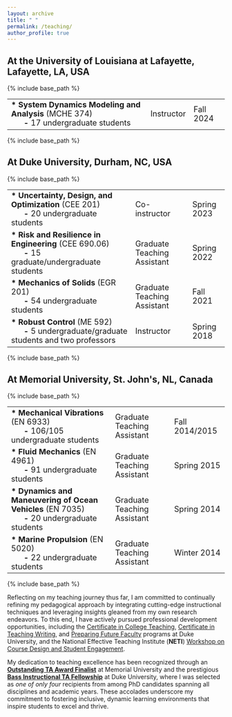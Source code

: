 ```yaml
---
layout: archive
title: " "
permalink: /teaching/
author_profile: true
---
```


<!---
Throughout my graduate education in four engineering disciplines
([civil &amp; environmental engineering](https://cee.duke.edu/),
[electrical &amp; computer engineering](https://ece.duke.edu/),
[mechanical engineering &amp; materials science](https://mems.duke.edu/), and
[ocean &amp; naval architectural engineering](https://www.mun.ca/engineering/ona/))
in the United States and Canada,
I have taught/TA-ed a total of 440 students from four disciplines
across eight distinct courses.
These courses encompassed two graduate-level and six undergraduate-level classes, 
with class sizes ranging from seven students to 106 learners.

Engaging with this diverse student body has ignited within me a profound passion in interacting with students and teaching in higher education. My overarching aim as an educator is to empower my students with the skills to identify, formulate, and innovatively solve pressing engineering challenges and to educate them to be ethical, competent, and innovative contributors to society.

My past teaching experiences are presented as below.
-->

## At the University of Louisiana at Lafayette, Lafayette, LA, USA

{% include base_path %}

<!---
  Reference to create a table without borders: https://gist.github.com/rgoj/1350d71e57b68684cc30f38a9b0703f5.
  The table-without-borders solutions that involve stripnewlines and Indentation in (https://developer.silverfin.com/docs/tables-in-silverfin) caused failures in compilations.
-->

<style>
  table td {
    border: none !important;
    font-size:18px;
  }
</style>
<table>
  <tbody>
    <tr>
      <td> <b>* System Dynamics Modeling and Analysis</b> (MCHE 374) <br />
            &nbsp;&nbsp;&nbsp;&nbsp;&nbsp; <b>-</b> 17 undergraduate students </td>
      <td> Instructor </td>
      <td> Fall 2024 </td>
    </tr>
  </tbody>
</table>

{% include base_path %}

## At Duke University, Durham, NC, USA

{% include base_path %}

<style>
  table td {
    border: none !important;
    font-size:18px;
  }
</style>
<table>
  <tbody>
    <tr>
      <td> <b>* Uncertainty, Design, and Optimization</b> (CEE 201) <br />
            &nbsp;&nbsp;&nbsp;&nbsp;&nbsp; <b>-</b> 20 undergraduate students </td>
      <td> Co-instructor </td>
      <td> Spring 2023 </td>
    </tr>
    <tr>
      <td> <b>* Risk and Resilience in Engineering</b> (CEE 690.06) <br />
            &nbsp;&nbsp;&nbsp;&nbsp;&nbsp; <b>-</b> 15 graduate/undergraduate students </td>
      <td> Graduate Teaching Assistant </td>
      <td> Spring 2022 </td>
    </tr>
    <tr>
      <td> <b>* Mechanics of Solids</b> (EGR 201) <br />
            &nbsp;&nbsp;&nbsp;&nbsp;&nbsp; <b>-</b> 54 undergraduate students </td>
      <td> Graduate Teaching Assistant </td>
      <td> Fall 2021 </td>
    </tr>
    <tr>
      <td> <b>* Robust Control</b> (ME 592) <br />
            &nbsp;&nbsp;&nbsp;&nbsp;&nbsp; <b>-</b> 5 undergraduate/graduate students and two professors </td>
      <td> Instructor </td>
      <td> Spring 2018 </td>
    </tr>
  </tbody>
</table>

{% include base_path %}

## At Memorial University, St. John's, NL, Canada

{% include base_path %}

<style>
  table td {
    border: none !important;
    font-size:18px;
  }
</style>
<table>
  <tbody>
    <tr>
      <td> <b>* Mechanical Vibrations</b> (EN 6933) <br />
            &nbsp;&nbsp;&nbsp;&nbsp;&nbsp; <b>-</b> 106/105 undergraduate students </td>
      <td> Graduate Teaching Assistant </td>
      <td> Fall 2014/2015 </td>
    </tr>
    <tr>
      <td> <b>* Fluid Mechanics</b> (EN 4961) <br />
            &nbsp;&nbsp;&nbsp;&nbsp;&nbsp; <b>-</b> 91 undergraduate students </td>
      <td> Graduate Teaching Assistant </td>
      <td> Spring 2015 </td>
    </tr>
    <tr>
      <td> <b>* Dynamics and Maneuvering of Ocean Vehicles</b> (EN 7035) <br />
            &nbsp;&nbsp;&nbsp;&nbsp;&nbsp; <b>-</b> 20 undergraduate students </td>
      <td> Graduate Teaching Assistant </td>
      <td> Spring 2014 </td>
    </tr>
    <tr>
      <td> <b>* Marine Propulsion</b> (EN 5020) <br />
            &nbsp;&nbsp;&nbsp;&nbsp;&nbsp; <b>-</b> 22 undergraduate students </td>
      <td> Graduate Teaching Assistant </td>
      <td> Winter 2014 </td>
    </tr>
  </tbody>
</table>

{% include base_path %} 

Reflecting on my teaching journey thus far, I am committed to continually refining my pedagogical approach by integrating cutting-edge instructional techniques and leveraging insights gleaned from my own research endeavors. To this end, I have actively pursued professional development opportunities, including the [Certificate in College Teaching](https://gradschool.duke.edu/professional-development/programs/certificate-college-teaching), 
[Certificate in Teaching Writing](https://twp.duke.edu/students/graduate/certificate-program), 
and [Preparing Future Faculty](https://gradschool.duke.edu/professional-development/programs/preparing-future-faculty) programs at Duke University, and the National Effective Teaching Institute (**NETI**) [Workshop on Course Design and Student Engagement](https://www.neti-workshop.org/events/category/neti-1/?mc_cid=53fe5650a6&mc_eid=438e9b213a). 

<!---
Participation in the Certificate in College Teaching program afforded me exposure to a range of pedagogical topics, including effective instructional skills, course design and syllabus construction, online and hybrid pedagogy, and approaches to teaching diverse learners. Through the program's Teaching Triangles initiative, I received valuable peer feedback on my teaching methodologies from PhD students representing varied academic disciplines, including biology, political science, and romance studies.
-->

My dedication to teaching excellence has been recognized through an [**Outstanding
TA Award Finalist**](https://drive.google.com/file/d/176joML9j3vXGhrd3ddlEBBxJxWcgS3fj/view?usp=sharing) at Memorial University and the prestigious [**Bass Instructional TA Fellowship**](https://gradschool.duke.edu/about/news/fellowship-snapshots-2022/) at Duke University, where I was selected as _one of only four_ recipients from among PhD candidates spanning all disciplines and academic years. These accolades underscore my commitment to fostering inclusive, dynamic learning environments that inspire students to excel and thrive.

<!---
* Uncertainty, Design, and Optimization (CEE 201) | Co-instructor | Spring 2023 <br />
  * 20 undergraduate students | &nbsp; | &nbsp; <br />
* Risk and Resilience in Engineering (CEE 690.06) | Graduate Teaching Assistant | Spring 2022 <br />
* Mechanics of Solids (EGR 201) | Graduate Teaching Assistant | Fall 2021 <br />
-->
